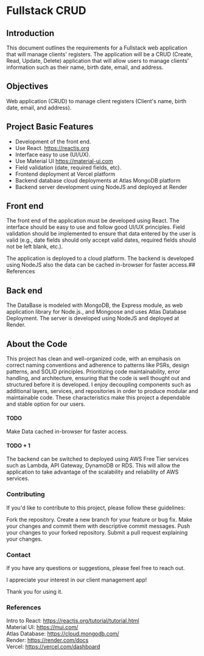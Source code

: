 # Fullstack CRUD 
  
## Introduction  
  
This document outlines the requirements for a Fullstack web application that will manage clients' registers. The application will be a CRUD (Create, Read, Update, Delete) application that will allow users to manage clients' information such as their name, birth date, email, and address.


## Objectives  
Web application (CRUD) to manage client registers (Client's name, birth date, email, and address).

## Project Basic Features

- Development of the front end.
- Use React. https://reactjs.org
- Interface easy to use (UI/UX).
- Use Material UI https://material-ui.com
- Field validation (date, required fields, etc).
- Frontend deployment at Vercel platform
- Backend database cloud deployments at Atlas MongoDB platform
- Backend server development using NodeJS and deployed at Render
<!-- - Cache the data in-browser. -->


## Front end    
The front end of the application must be developed using React. The interface should be easy to use and follow good UI/UX principles. Field validation should be implemented to ensure that data entered by the user is valid (e.g., date fields should only accept valid dates, required fields should not be left blank, etc.).
  
The application is deployed to a cloud platform. The backend is developed using NodeJS also the data can be cached in-browser for faster access.## References  

## Back end    
The DataBase is modeled with MongoDB, the Express module, as web application library for Node.js., and Mongoose and uses Atlas Database Deployment. 
The server is developed using NodeJS and deployed at Render. 
     
## About the Code   
This project has clean and well-organized code, with an emphasis on correct naming conventions and adherence to patterns like PSRs, design patterns, and SOLID principles. Prioritizing code maintainability, error handling, and architecture, ensuring that the code is well thought out and structured before it is developed. I enjoy decoupling components such as additional layers, services, and repositories in order to produce modular and maintainable code. These characteristics make this project a dependable and stable option for our users.  
  
#### TODO    
  
Make Data cached in-browser for faster access.

#### TODO + 1  
 
The backend can be switched to deployed using AWS Free Tier services such as Lambda, API Gateway, DynamoDB or RDS. This will allow the application to take advantage of the scalability and reliability of AWS services. 


### Contributing
If you'd like to contribute to this project, please follow these guidelines:

Fork the repository.
Create a new branch for your feature or bug fix.
Make your changes and commit them with descriptive commit messages.
Push your changes to your forked repository.
Submit a pull request explaining your changes.

### Contact
If you have any questions or suggestions, please feel free to reach out.

I appreciate your interest in our client management app!

Thank you for using it.
  
### References   
Intro to React: https://reactjs.org/tutorial/tutorial.html  
Material UI: https://mui.com/    
Atlas Database: https://cloud.mongodb.com/  
Render: https://render.com/docs  
Vercel: https://vercel.com/dashboard  

